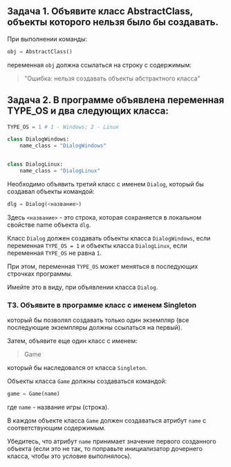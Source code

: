 ## Задача 1. Объявите класс AbstractClass, объекты которого нельзя было бы создавать. 

При выполнении команды:

```python
obj = AbstractClass()
```
переменная `obj` должна ссылаться на строку с содержимым:

> "Ошибка: нельзя создавать объекты абстрактного класса"


## Задача 2. В программе объявлена переменная TYPE_OS и два следующих класса:

```python
TYPE_OS = 1 # 1 - Windows; 2 - Linux

class DialogWindows:
    name_class = "DialogWindows"


class DialogLinux:
    name_class = "DialogLinux"

```

Необходимо объявить третий класс с именем `Dialog`, который бы создавал объекты командой:

```python
dlg = Dialog(<название>)
```

Здесь `<название>` - это строка, которая сохраняется в локальном свойстве name объекта `dlg`.

Класс `Dialog` должен создавать объекты класса `DialogWindows`, если переменная `TYPE_OS = 1` и объекты класса `DialogLinux`, если переменная `TYPE_OS` не равна `1`. 

При этом, переменная `TYPE_OS` может меняться в последующих строчках программы.

Имейте это в виду, при объявлении класса `Dialog`.



### ТЗ.  Объявите в программе класс с именем Singleton

который бы позволял создавать только один экземпляр (все последующие экземпляры должны ссылаться на первый). 

Затем, объявите еще один класс с именем:

> Game

который бы наследовался от класса `Singleton`. 

Объекты класса `Game` должны создаваться командой:
```python
game = Game(name)
```
где `name` - название игры (строка).

В каждом объекте класса `Game` должен создаваться атрибут `name` с соответствующим содержимым.

Убедитесь, что атрибут `name` принимает значение первого созданного объекта (если это не так, то поправьте инициализатор дочернего класса, чтобы это условие выполнялось).




